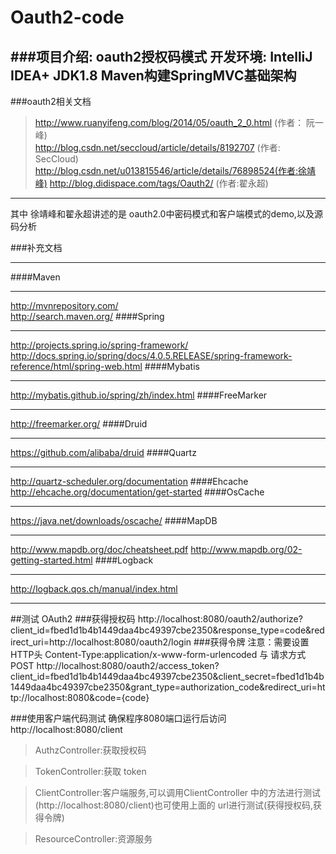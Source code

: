 Oauth2-code
============

###项目介绍:
        oauth2授权码模式
        开发环境: IntelliJ IDEA+ JDK1.8
        Maven构建SpringMVC基础架构
----        
###oauth2相关文档

> http://www.ruanyifeng.com/blog/2014/05/oauth_2_0.html (作者： 阮一峰)  
http://blog.csdn.net/seccloud/article/details/8192707 (作者:  SecCloud)
http://blog.csdn.net/u013815546/article/details/76898524(作者:徐靖峰)
http://blog.didispace.com/tags/Oauth2/ (作者:翟永超) 
---
其中 徐靖峰和翟永超讲述的是 oauth2.0中密码模式和客户端模式的demo,以及源码分析
    
###补充文档

---
####Maven

---
http://mvnrepository.com/<br/>
http://search.maven.org/
####Spring

---
http://projects.spring.io/spring-framework/<br/>
http://docs.spring.io/spring/docs/4.0.5.RELEASE/spring-framework-reference/html/spring-web.html
####Mybatis

---
http://mybatis.github.io/spring/zh/index.html
####FreeMarker

---
http://freemarker.org/
####Druid

---
https://github.com/alibaba/druid
####Quartz

---
http://quartz-scheduler.org/documentation
####Ehcache
http://ehcache.org/documentation/get-started
####OsCache

---
https://java.net/downloads/oscache/
####MapDB

---
http://www.mapdb.org/doc/cheatsheet.pdf
http://www.mapdb.org/02-getting-started.html
####Logback

---
http://logback.qos.ch/manual/index.html

---
##测试 OAuth2
###获得授权码
http://localhost:8080/oauth2/authorize?client_id=fbed1d1b4b1449daa4bc49397cbe2350&response_type=code&redirect_uri=http://localhost:8080/oauth2/login
###获得令牌
        注意：需要设置HTTP头 Content-Type:application/x-www-form-urlencoded 与 请求方式 POST
http://localhost:8080/oauth2/access_token?client_id=fbed1d1b4b1449daa4bc49397cbe2350&client_secret=fbed1d1b4b1449daa4bc49397cbe2350&grant_type=authorization_code&redirect_uri=http://localhost:8080&code={code}

###使用客户端代码测试
确保程序8080端口运行后访问
http://localhost:8080/client

> AuthzController:获取授权码

> TokenController:获取 token

> ClientController:客户端服务,可以调用ClientController 中的方法进行测试(http://localhost:8080/client)也可使用上面的 url进行测试(获得授权码,获得令牌)

> ResourceController:资源服务 
